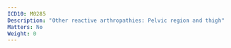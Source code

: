 ```yaml
---
ICD10: M0285
Description: "Other reactive arthropathies: Pelvic region and thigh"
Matters: No
Weight: 0
---
```

